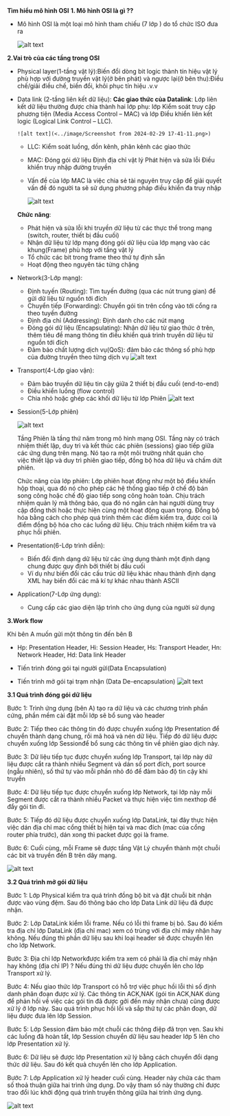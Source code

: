 **Tìm hiểu mô hình OSI**
**1. Mô hình OSI là gì ??**
  - Mô hình OSI là một loại mô hình tham chiếu (7 lớp ) do tổ chức ISO đưa ra 
  
     ![alt text](../image/a678cfa1874c2a12735d.jpg)

**2.Vai trò của các tầng trong OSI**
- Physical layer(1-tầng vật lý):Biến đổi dòng bit logic thành tín hiệu vật lý phù hợp với đường truyền vật lý(ở bên phát) và ngược lại(ở bên thu):Điều chế/giải điều chế, biến đổi, khôi phục tín hiệu .v.v
- Data link (2-tầng liên kết dữ liệu):
  **Các giao thức của Datalink**:
   Lớp liên kết dữ liệu thường được chia thành hai lớp phụ: lớp Kiểm soát truy cập phương tiện (Media Access Control – MAC) và lớp Điều khiển liên kết logic (Logical Link Control – LLC).
 
      ![alt text](<../image/Screenshot from 2024-02-29 17-41-11.png>)

    + LLC: Kiểm soát luồng, dồn kênh, phân kênh các giao thức 
    + MAC: Đóng gói dữ liệu
           Định địa chỉ vật lý
           Phát hiện và sửa lỗi
           Điều khiển truy nhập đường truyền
    + Vấn đề của lớp MAC là việc chia sẻ tài nguyên truy cập để giải quyết vấn đề đó người ta sẽ sử dụng phương pháp điều khiển đa truy nhập
 
       ![alt text](<../image/Screenshot from 2024-02-29 18-32-39.png>)

  **Chức năng**:
    + Phát hiện và sửa lỗi khi truyền dữ liệu từ các thực thể trong mạng (switch, router, thiết bị đầu cuối)
    + Nhận dữ liệu từ lớp mạng đóng gói dữ liệu của lớp mạng vào các khung(Frame) phù hợp với tầng vật lý 
    + Tổ chức các bit trong frame theo thứ tự định sẵn
    + Hoạt động theo nguyên tác từng chặng

- Network(3-Lớp mạng):
      

    + Định tuyến (Routing): Tìm tuyến đường (qua các nút trung gian) để gửi dữ liệu từ nguồn tới đích
    + Chuyển tiếp (Forwarding): Chuyển gói tin trên cổng vào tới cổng ra theo tuyến đường
    + Định địa chỉ (Addressing): Định danh cho các nút mạng
    + Đóng gói dữ liệu (Encapsulating): Nhận dữ liệu từ
    giao thức ở trên, thêm tiêu đề mang thông tin điều khiển quá trình truyền dữ liệu từ nguồn tới đích
    + Đảm bảo chất lượng dịch vụ(QoS): đảm bảo các thông số phù hợp của đường truyền theo từng dịch vụ
      ![alt text](../image/network-layer-osi-model.jpg)


- Transport(4-Lớp giao vận):

    + Đảm bảo truyền dữ liệu tin cậy giữa 2 thiết bị đầu cuối (end-to-end)
    + Điều khiển luồng (flow control)
    + Chia nhỏ hoặc ghép các khối dữ liệu từ lớp Phiên
      ![alt text](<../image/Screenshot from 2024-02-29 19-36-38.png>)

- Session(5-Lớp phiên)

    ![alt text](../image/osi2.png)

  Tầng Phiên là tầng thứ năm trong mô hình mạng OSI. Tầng này có trách nhiệm thiết lập, duy trì và kết thúc các phiên (sessions) giao tiếp giữa các ứng dụng trên mạng. Nó tạo ra một môi trường nhất quán cho         
  việc thiết lập và duy trì phiên giao tiếp, đồng bộ hóa dữ liệu và chấm dứt phiên.


  Chức năng của lớp phiên:
    Lớp phiên hoạt động như một bộ điều khiển hộp thoại, qua đó nó cho phép các hệ thống giao tiếp ở chế độ bán song công hoặc chế độ giao tiếp song công hoàn toàn.
    Chịu trách nhiệm quản lý mã thông báo, qua đó nó ngăn cản hai người dùng truy cập đồng thời hoặc thực hiện cùng một hoạt động quan trọng.
    Đồng bộ hóa bằng cách cho phép quá trình thêm các điểm kiểm tra, được coi là điểm đồng bộ hóa cho các luồng dữ liệu.
    Chịu trách nhiệm kiểm tra và phục hồi phiên.

- Presentation(6-Lớp trình diễn):
    + Biến đổi định dạng dữ liệu từ các ứng dụng thành một định dạng chung được quy định bởi thiết bị đầu cuối 
    + Ví dụ như biến đổi các cấu trúc dữ liệu khác nhau thành định dạng XML hay biến đổi các mã  kí tự khác nhau thành ASCII

- Application(7-Lớp ứng dụng):
    + Cung cấp các giao diện lập trình cho ứng dụng của người sử dụng

**3.Work flow**

Khi bên A muốn gửi một thông tin đến bên B
     
- Hp: Presentation Header, Hi: Session Header, Hs: Transport Header, Hn: Network Header, Hd: Data link Header

- Tiến trình đóng gói tại người gửi(Data Encapsulation)

- Tiến trình mở gói tại trạm nhận (Data De-encapsulation)
      ![alt text](../image/10.png)

**3.1 Quá trình đóng gói dữ liệu**

Bước 1: Trình ứng dụng (bên A) tạo ra dữ liệu và các chương trình phần cứng, phần mềm cài đặt mỗi lớp sẽ bổ sung vào header

Bước 2: Tiếp theo các thông tin đó được chuyển xuống lớp Presentation để chuyển thành dạng chung, rồi mã hoá và nén dữ liệu. Tiếp đó dữ liệu được chuyển xuống lớp Sessionđể bổ sung các thông tin về phiên giao dịch này.

Bước 3: Dữ liệu tiếp tục được chuyển xuống lớp Transport, tại lớp này dữ liệu được cắt ra thành nhiều Segment và dán số port đích, port source (ngẫu nhiên), số thứ tự vào mỗi phần nhỏ đó để đảm bảo độ tin cậy khi truyền

Bước 4: Dữ liệu tiếp tục được chuyển xuống lớp Network, tại lớp này mỗi Segment được cắt ra thành nhiều Packet và thực hiện việc tìm nexthop để đẩy gói tin đi.

Bước 5: Tiếp đó dữ liệu được chuyển xuống lớp DataLink, tại đây thực hiện việc dán địa chỉ mac cổng thiết bị hiện tại và mac đích (mac của cổng router phía trước), dán xong thì packet được gọi là frame.

Bước 6: Cuối cùng, mỗi Frame sẽ được tầng Vật Lý chuyển thành một chuỗi các bit và truyền đến B trên dây mạng.

![alt text](../image/11.png) 

**3.2 Quá trình mở gói dữ liệu**
       
Bước 1: Lớp Physical kiểm tra quá trình đồng bộ bit và đặt chuỗi bit nhận được vào vùng đệm. Sau đó thông báo cho lớp Data Link dữ liệu đã được nhận.

Bước 2: Lớp DataLink kiểm lỗi frame. Nếu có lỗi thì frame bị bỏ. Sau đó kiểm tra địa chỉ lớp DataLink (địa chỉ mac) xem có trùng với địa chỉ máy nhận hay không. Nếu đúng thì phần dữ liệu sau khi loại header sẽ được chuyển lên cho lớp Network.

Bước 3: Địa chỉ lớp Networkđược kiểm tra xem có phải là địa chỉ máy nhận hay không (địa chỉ IP) ? Nếu đúng thì dữ liệu được chuyển lên cho lớp Transport xử lý.

Bước 4: Nếu giao thức lớp Transport có hỗ trợ việc phục hồi lỗi thì số định danh phân đoạn được xử lý. Các thông tin ACK,NAK (gói tin ACK,NAK dùng để phản hồi về việc các gói tin đã được gởi đến máy nhận chưa) cũng được xử lý ở lớp này. Sau quá trình phục hồi lỗi và sắp thứ tự các phân đoạn, dữ liệu được đưa lên lớp Session.

Bước 5: Lớp Session đảm bảo một chuỗi các thông điệp đã trọn vẹn. Sau khi các luồng đã hoàn tất, lớp Session chuyển dữ liệu sau header lớp 5 lên cho lớp Presentation xử lý.

Bước 6: Dữ liệu sẽ được lớp Presentation xử lý bằng cách chuyển đổi dạng thức dữ liệu. Sau đó kết quả chuyển lên cho lớp Application.

Bước 7: Lớp Application xử lý header cuối cùng. Header này chứa các tham số thoả thuận giữa hai trình ứng dụng. Do vậy tham số này thường chỉ được trao đổi lúc khởi động quá trình truyền thông giữa hai trình ứng dụng.

![alt text](../image/12.png) 
